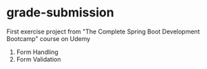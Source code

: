 # grade-submission

First exercise project from "The Complete Spring Boot Development Bootcamp" course on Udemy

1. Form Handling
2. Form Validation
